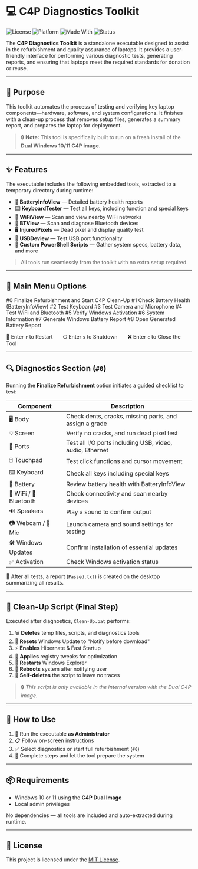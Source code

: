 # 💻 C4P Diagnostics Toolkit

![License](https://img.shields.io/github/license/arnoldssemuyaga/C4P-Diagnostics-Toolkit?style=flat-square)
![Platform](https://img.shields.io/badge/Platform-Windows-blue?style=flat-square)
![Made With](https://img.shields.io/badge/Built%20With-Batch%20%26%20PowerShell-lightgrey?style=flat-square)
![Status](https://img.shields.io/badge/Status-Active-brightgreen?style=flat-square)

The **C4P Diagnostics Toolkit** is a standalone executable designed to assist in the refurbishment and quality assurance of laptops. It provides a user-friendly interface for performing various diagnostic tests, generating reports, and ensuring that laptops meet the required standards for donation or reuse.

---

## 🎯 Purpose

This toolkit automates the process of testing and verifying key laptop components—hardware, software, and system configurations. It finishes with a clean-up process that removes setup files, generates a summary report, and prepares the laptop for deployment.

> 🔒 **Note:** This tool is specifically built to run on a fresh install of the **Dual Windows 10/11 C4P image**.

---

## ✨ Features

The executable includes the following embedded tools, extracted to a temporary directory during runtime:

- 🪫 **BatteryInfoView** — Detailed battery health reports  
- ⌨️ **KeyboardTester** — Test all keys, including function and special keys  
- 📶 **WiFiView** — Scan and view nearby WiFi networks  
- 📡 **BTView** — Scan and diagnose Bluetooth devices  
- 🖥️ **InjuredPixels** — Dead pixel and display quality test  
- 🔌 **USBDeview** — Test USB port functionality  
- 📜 **Custom PowerShell Scripts** — Gather system specs, battery data, and more

> All tools run seamlessly from the toolkit with no extra setup required.

---

## 🧭 Main Menu Options

#0 Finalize Refurbishment and Start C4P Clean-Up
#1 Check Battery Health (BatteryInfoView)
#2 Test Keyboard
#3 Test Camera and Microphone
#4 Test WiFi and Bluetooth
#5 Verify Windows Activation
#6 System Information
#7 Generate Windows Battery Report
#8 Open Generated Battery Report

🔁 Enter `r` to Restart  ⏻ Enter `s` to Shutdown  ❌ Enter `c` to Close the Tool

---

## 🔍 Diagnostics Section (`#0`)

Running the **Finalize Refurbishment** option initiates a guided checklist to test:

| Component             | Description                                                                 |
|----------------------|-----------------------------------------------------------------------------|
| 🖥️ Body              | Check dents, cracks, missing parts, and assign a grade                      |
| 💡 Screen            | Verify no cracks, and run dead pixel test                                   |
| 🔌 Ports             | Test all I/O ports including USB, video, audio, Ethernet                    |
| 🖱️ Touchpad         | Test click functions and cursor movement                                    |
| ⌨️ Keyboard          | Check all keys including special keys                                       |
| 🔋 Battery           | Review battery health with BatteryInfoView                                  |
| 📶 WiFi / 📡 Bluetooth| Check connectivity and scan nearby devices                                  |
| 🔊 Speakers          | Play a sound to confirm output                                              |
| 📷 Webcam / 🎤 Mic    | Launch camera and sound settings for testing                                |
| 🛠️ Windows Updates   | Confirm installation of essential updates                                   |
| ✅ Activation        | Check Windows activation status                                             |

📄 After all tests, a report (`Passed.txt`) is created on the desktop summarizing all results.

---

## 🧹 Clean-Up Script (Final Step)

Executed after diagnostics, `Clean-Up.bat` performs:

1. 🗑️ **Deletes** temp files, scripts, and diagnostics tools  
2. 🔧 **Resets** Windows Update to "Notify before download"  
3. ⚡ **Enables** Hibernate & Fast Startup  
4. 🧠 **Applies** registry tweaks for optimization  
5. 🔁 **Restarts** Windows Explorer  
6. 🔄 **Reboots** system after notifying user  
7. 🧨 **Self-deletes** the script to leave no traces  

> 🔒 *This script is only available in the internal version with the Dual C4P image.*

---

## 🚀 How to Use

1. 🛑 Run the executable **as Administrator**  
2. 📋 Follow on-screen instructions  
3. ✅ Select diagnostics or start full refurbishment (`#0`)  
4. 🧼 Complete steps and let the tool prepare the system

---

## 📦 Requirements

- Windows 10 or 11 using the **C4P Dual Image**
- Local admin privileges

No dependencies — all tools are included and auto-extracted during runtime.

---

## 📄 License

This project is licensed under the [MIT License](LICENSE).
